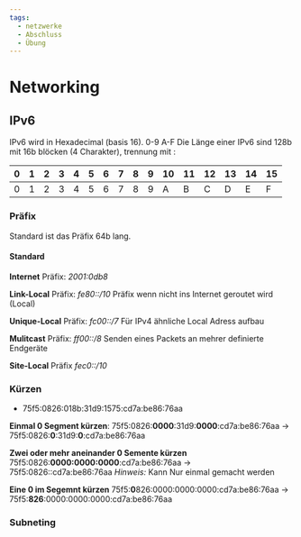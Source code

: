 ```yaml
---
tags:
  - netzwerke
  - Abschluss
  - Übung
---
```


# Networking
## IPv6
IPv6 wird in Hexadecimal (basis 16). 0-9 A-F
Die Länge einer IPv6 sind 128b mit 16b blöcken (4 Charakter), trennung mit :

| 0   | 1   | 2   | 3   | 4   | 5   | 6   | 7   | 8   | 9   | 10  | 11  | 12  | 13  | 14  | 15  |
| --- | --- | --- | --- | --- | --- | --- | --- | --- | --- | --- | --- | --- | --- | --- | --- |
| 0   | 1   | 2   | 3   | 4   | 5   | 6   | 7   | 8   | 9   | A   | B   | C   | D   | E   | F   |
### Präfix
Standard ist das Präfix 64b lang.
#### Standard
**Internet**
Präfix: *2001:0db8*

**Link-Local**
Präfix: *fe80::/10*
Präfix wenn nicht ins Internet geroutet wird (Local)

**Unique-Local**
Präfix: *fc00::/7*
Für IPv4 ähnliche Local Adress aufbau

**Mulitcast**
Präfix: *ff00::/8*
Senden eines Packets an mehrer definierte Endgeräte

**Site-Local**
Präfix *fec0::/10*
### Kürzen
- 75f5:0826:018b:31d9:1575:cd7a:be86:76aa

**Einmal 0 Segment kürzen**: 
75f5:0826:**0000**:31d9:**0000**:cd7a:be86:76aa
-> 75f5:0826:**0**:31d9:**0**:cd7a:be86:76aa

**Zwei oder mehr aneinander 0 Semente kürzen**
75f5:0826:**0000:0000:0000**:cd7a:be86:76aa
-> 75f5:0826::cd7a:be86:76aa
*Hinweis:* Kann Nur einmal gemacht werden

**Eine 0 im Segemnt kürzen**
75f5:**0**826:0000:0000:0000:cd7a:be86:76aa
-> 75f5:**826**:0000:0000:0000:cd7a:be86:76aa

### Subneting
